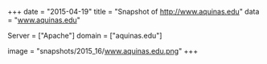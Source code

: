 
+++
date = "2015-04-19"
title = "Snapshot of http://www.aquinas.edu"
data = "www.aquinas.edu"

Server = ["Apache"]
domain = ["aquinas.edu"]

  image = "snapshots/2015_16/www.aquinas.edu.png"
+++
#
